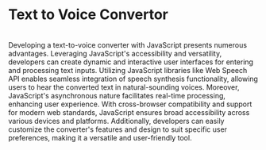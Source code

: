 # Text to Voice Convertor
<br>
Developing a text-to-voice converter with JavaScript presents numerous advantages. Leveraging JavaScript's accessibility and versatility, developers can create dynamic and interactive user interfaces for entering and processing text inputs. Utilizing JavaScript libraries like Web Speech API enables seamless integration of speech synthesis functionality, allowing users to hear the converted text in natural-sounding voices. Moreover, JavaScript's asynchronous nature facilitates real-time processing, enhancing user experience. With cross-browser compatibility and support for modern web standards, JavaScript ensures broad accessibility across various devices and platforms. Additionally, developers can easily customize the converter's features and design to suit specific user preferences, making it a versatile and user-friendly tool.